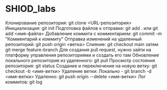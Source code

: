 # SHIOD_labs
Клонирование репозитория: git clone <URL-репозитория> Инициализация: git init Подготовка файлов к отправке: git add . или git add <имя-файла> Добавление коммита с комментарием: git commit -m "Комментарий к коммиту" Отправка изменений на удаленный репозиторий: git push origin <ветка> Слияние: git checkout main затем git merge feature-branch Для создания pull request, нужно зайти на платформу управления репозиториями и создать его там Обновление локального репозитория из удаленного: git pull Просмотр состояния репозитория: git status Создание и переключение на новую ветку: git checkout -b <имя-ветки> Удаление ветки: Локально - git branch -d <имя-ветки> Удаленно: git push origin --delete <имя-ветки> Лог коммитов: git log
